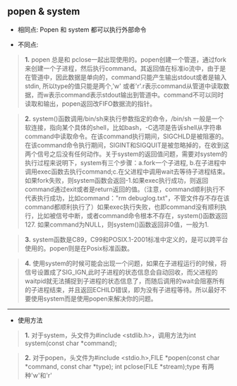 ## popen & system

* 相同点: Popen 和 system 都可以执行外部命令

* 不同点: 

> **1.** popen 总是和 pclose一起出现使用的。popen创建一个管道，通过fork来创建一个子进程，然后执行command。其返回值在标准io流中，由于是在管道中，因此数据是单向的，command只能产生输出stdout或者是输入stdin, 所以type的值只能是两个,'w' 或者'r'.r表示command从管道中读取数据，而w表示command表示stdout输出到管道中。command不可以同时读取和输出，popen返回改FIFO数据流的指针。

> **2.** system()函数调用/bin/sh来执行参数指定的命令，/bin/sh 一般是一个软连接，指向某个具体的shell，比如bash，-C选项是告诉shell从字符串command中读取命令。在该command执行期间，SIGCHLD是被阻塞的。在该command命令执行期间，SIGINT和SIGQUIT是被忽略掉的，在收到这两个信号之后没有任何动作。关于system的返回值问题，需要对system的执行过程来说明下，system有三个步骤：a.fork一个子进程, b.在子进程中调用exec函数去执行command;c.在父进程中调用wait去等待子进程结束。如果fork失败，则system函数会返回-1.如果exec执行成功，则返回command通过exit或者是return返回的值。（注意，command顺利执行不代表执行成功，比如command："rm debuglog.txt"，不管文件存不存在该command都顺利执行了）如果exec执行失败，也即command没有顺利执行，比如被信号中断，或者command命令根本不存在，system()函数返回127.
如果command为NULL，则system()函数返回非0值，一般为1.

> **3.** system函数是C89，C99和POSIX.1-2001标准中定义的，是可以跨平台使用的。popen则是在Posix标准函数。

> **4.** 使用system的时候可能会出现一个问题，如果在子进程运行的时候，将信号设置成了SIG_IGN,此时子进程的状态信息会自动回收，而父进程的waitpid就无法捕捉到子进程的状态信息了，而随后调用的wait会阻塞所有的子进程结束，并且返回ECHILD错误，即为没有子进程等待。所以最好不要使用system而是使用popen来解决你的问题。

***

* 使用方法

> **1.** 对于system，头文件为#include <stdlib.h>，调用方法为int system(const char *command);

> **2.** 对于popen，头文件为#include <stdio.h>,FILE *popen(const char *command, const char *type); int pclose(FILE *stream);type 有两种'w'和'r'

